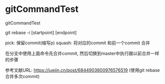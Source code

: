 # gitCommandTest
gitCommandTest

git rebase -i [startpoint] [endpoint]

pick: 保留commit(缩写p)
squash: 将对应的commit 和前一个commit 合并

在分支中使用上面命令先合并commit, 然后切换到master中执行跟以前合并一样的步骤

参考文献URL: https://juejin.cn/post/6844903600976576519
(使用git rebase合并多次commit)
